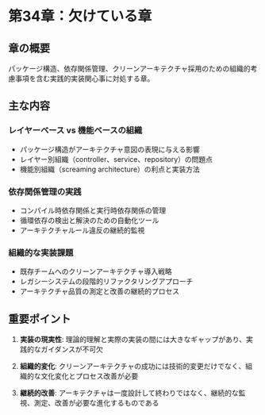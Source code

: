 # 第34章：欠けている章

## 章の概要
パッケージ構造、依存関係管理、クリーンアーキテクチャ採用のための組織的考慮事項を含む実践的実装関心事に対処する章。

## 主な内容

### レイヤーベース vs 機能ベースの組織
- パッケージ構造がアーキテクチャ意図の表現に与える影響
- レイヤー別組織（controller、service、repository）の問題点
- 機能別組織（screaming architecture）の利点と実装方法

### 依存関係管理の実践
- コンパイル時依存関係と実行時依存関係の管理
- 循環依存の検出と解決のための自動化ツール
- アーキテクチャルール違反の継続的監視

### 組織的な実装課題
- 既存チームへのクリーンアーキテクチャ導入戦略
- レガシーシステムの段階的リファクタリングアプローチ
- アーキテクチャ品質の測定と改善の継続的プロセス

## 重要ポイント

1. **実装の現実性**: 理論的理解と実際の実装の間には大きなギャップがあり、実践的なガイダンスが不可欠

2. **組織的変化**: クリーンアーキテクチャの成功には技術的変更だけでなく、組織的な文化変化とプロセス改善が必要

3. **継続的改善**: アーキテクチャは一度設計して終わりではなく、継続的な監視、測定、改善が必要な進化するものである